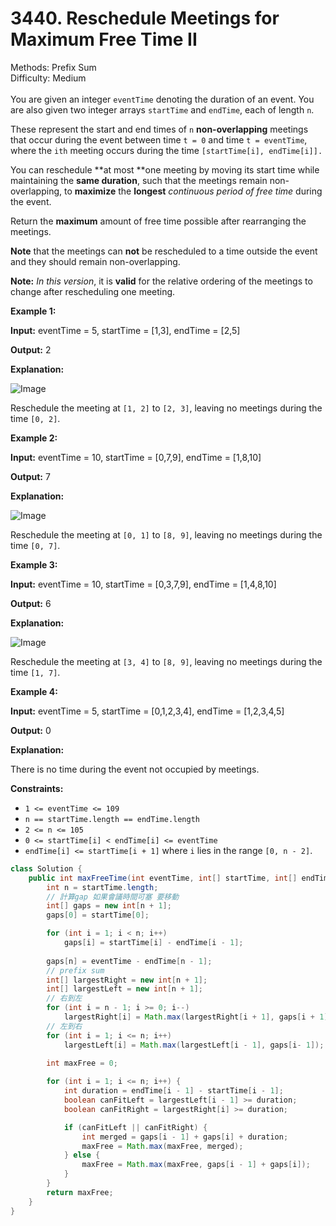 # 3440. Reschedule Meetings for Maximum Free Time II  

  Methods: Prefix Sum </br> Difficulty: Medium </br> </br>You are given an integer `eventTime` denoting the duration of an event. You are also given two integer arrays `startTime` and `endTime`, each of length `n`.

These represent the start and end times of `n` **non-overlapping** meetings that occur during the event between time `t = 0` and time `t = eventTime`, where the `ith` meeting occurs during the time `[startTime[i], endTime[i]].`

You can reschedule **at most **one meeting by moving its start time while maintaining the **same duration**, such that the meetings remain non-overlapping, to **maximize** the **longest** *continuous period of free time* during the event.

Return the **maximum** amount of free time possible after rearranging the meetings.

**Note** that the meetings can **not** be rescheduled to a time outside the event and they should remain non-overlapping.

**Note:** *In this version*, it is **valid** for the relative ordering of the meetings to change after rescheduling one meeting.

**Example 1:**

**Input:** eventTime = 5, startTime = [1,3], endTime = [2,5]

**Output:** 2

**Explanation:**

![Image](https://assets.leetcode.com/uploads/2024/12/22/example0_rescheduled.png)

Reschedule the meeting at `[1, 2]` to `[2, 3]`, leaving no meetings during the time `[0, 2]`.

**Example 2:**

**Input:** eventTime = 10, startTime = [0,7,9], endTime = [1,8,10]

**Output:** 7

**Explanation:**

![Image](https://assets.leetcode.com/uploads/2024/12/22/rescheduled_example0.png)

Reschedule the meeting at `[0, 1]` to `[8, 9]`, leaving no meetings during the time `[0, 7]`.

**Example 3:**

**Input:** eventTime = 10, startTime = [0,3,7,9], endTime = [1,4,8,10]

**Output:** 6

**Explanation:**

![Image](https://assets.leetcode.com/uploads/2025/01/28/image3.png)

Reschedule the meeting at `[3, 4]` to `[8, 9]`, leaving no meetings during the time `[1, 7]`.

**Example 4:**

**Input:** eventTime = 5, startTime = [0,1,2,3,4], endTime = [1,2,3,4,5]

**Output:** 0

**Explanation:**

There is no time during the event not occupied by meetings.

**Constraints:**

- `1 <= eventTime <= 109`
- `n == startTime.length == endTime.length`
- `2 <= n <= 105`
- `0 <= startTime[i] < endTime[i] <= eventTime`
- `endTime[i] <= startTime[i + 1]` where `i` lies in the range `[0, n - 2]`.
```java
class Solution {
    public int maxFreeTime(int eventTime, int[] startTime, int[] endTime) {
        int n = startTime.length;
        // 計算gap 如果會議時間可塞 要移動
        int[] gaps = new int[n + 1];
        gaps[0] = startTime[0];

        for (int i = 1; i < n; i++) 
            gaps[i] = startTime[i] - endTime[i - 1];
        
        gaps[n] = eventTime - endTime[n - 1];
        // prefix sum
        int[] largestRight = new int[n + 1];
        int[] largestLeft = new int[n + 1];
        // 右到左
        for (int i = n - 1; i >= 0; i--) 
            largestRight[i] = Math.max(largestRight[i + 1], gaps[i + 1]);
        // 左到右
        for (int i = 1; i <= n; i++) 
            largestLeft[i] = Math.max(largestLeft[i - 1], gaps[i- 1]);

        int maxFree = 0;
        
        for (int i = 1; i <= n; i++) {
            int duration = endTime[i - 1] - startTime[i - 1];
            boolean canFitLeft = largestLeft[i - 1] >= duration;
            boolean canFitRight = largestRight[i] >= duration;

            if (canFitLeft || canFitRight) {
                int merged = gaps[i - 1] + gaps[i] + duration;
                maxFree = Math.max(maxFree, merged);
            } else {
                maxFree = Math.max(maxFree, gaps[i - 1] + gaps[i]);
            }
        }
        return maxFree;
    }
}
```

